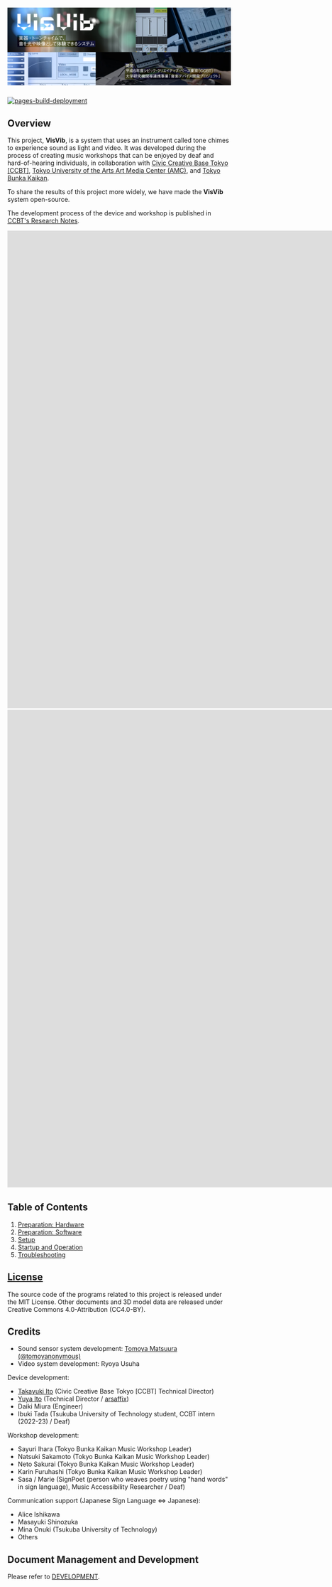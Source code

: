 # ![CCBT VisVib](img/header.jpg)


[![pages-build-deployment](https://github.com/ccbtokyo/amc-connect/actions/workflows/pages/pages-build-deployment/badge.svg)](https://github.com/ccbtokyo/amc-connect/actions/workflows/pages/pages-build-deployment)

## Overview

This project, **VisVib**, is a system that uses an instrument called tone chimes to experience sound as light and video.
It was developed during the process of creating music workshops that can be enjoyed by deaf and hard-of-hearing
individuals, in collaboration
with [Civic Creative Base Tokyo [CCBT]](https://ccbt.rekibun.or.jp/), [Tokyo University of the Arts Art Media Center (AMC)](https://amc.geidai.ac.jp),
and [Tokyo Bunka Kaikan](https://www.t-bunka.jp/).

To share the results of this project more widely, we have made the **VisVib** system open-source.

The development process of the device and workshop is published
in [CCBT's Research Notes](https://ccbt.rekibun.or.jp/research-notes/diverstiy-and-inclusion-project-02).

<div class="video-container">
<div class="video-wrapper">
<iframe width="2014" height="1075" src="https://www.youtube.com/embed/hWaFJXojxO8" title="VisVibの使い方｜セットアップ編" frameborder="0" allow="accelerometer; autoplay; clipboard-write; encrypted-media; gyroscope; picture-in-picture; web-share" referrerpolicy="strict-origin-when-cross-origin" allowfullscreen></iframe>
</div>

<div class="video-wrapper">
<iframe width="2014" height="1075" src="https://www.youtube.com/embed/KC6nucvaL8E" title="VisVibの使い方｜実践編" frameborder="0" allow="accelerometer; autoplay; clipboard-write; encrypted-media; gyroscope; picture-in-picture; web-share" referrerpolicy="strict-origin-when-cross-origin" allowfullscreen></iframe>
</div>
</div>

## Table of Contents

1. [Preparation: Hardware](Preparation/Hardware/index.en.md)
2. [Preparation: Software](Preparation/Software/index.en.md)
3. [Setup](Setup/index.en.md)
4. [Startup and Operation](Usage/index.en.md)
5. [Troubleshooting](Troubleshooting/index.en.md)

## [License](https://github.com/ccbtokyo/visvib-manual/LICENSE)

The source code of the programs related to this project is released under the MIT License. Other documents and 3D model
data are released under Creative Commons 4.0-Attribution (CC4.0-BY).

## Credits

- Sound sensor system development: [Tomoya Matsuura (@tomoyanonymous)](https://matsuuratomoya.com)
- Video system development: Ryoya Usuha

Device development:

- [Takayuki Ito](https://ccbt.rekibun.or.jp/players/ito-takayuki) (Civic Creative Base Tokyo [CCBT] Technical Director)
- [Yuya Ito](https://ccbt.rekibun.or.jp/players/ito-takayuki)
  (Technical Director / [arsaffix](https://arsaffix.com/))
- Daiki Miura (Engineer)
- Ibuki Tada (Tsukuba University of Technology student, CCBT intern (2022-23) / Deaf)

Workshop development:

- Sayuri Ihara (Tokyo Bunka Kaikan Music Workshop Leader)
- Natsuki Sakamoto (Tokyo Bunka Kaikan Music Workshop Leader)
- Neto Sakurai (Tokyo Bunka Kaikan Music Workshop Leader)
- Karin Furuhashi (Tokyo Bunka Kaikan Music Workshop Leader)
- Sasa / Marie (SignPoet (person who weaves poetry using "hand words" in sign language), Music Accessibility
  Researcher / Deaf)

Communication support (Japanese Sign Language ⇔ Japanese):

- Alice Ishikawa
- Masayuki Shinozuka
- Mina Onuki (Tsukuba University of Technology)
- Others

## Document Management and Development

Please refer to [DEVELOPMENT](Development/index.md).
